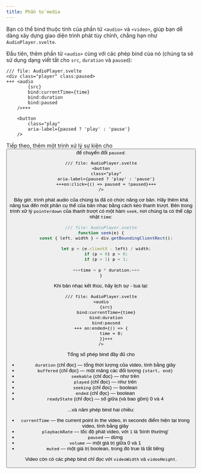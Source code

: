 ```yaml
---
title: Phần tử media
---
```


Bạn có thể bind thuộc tính của phần tử `<audio>` và `<video>`, giúp bạn dễ dàng xây dựng giao diện trình phát tùy chỉnh, chẳng hạn như `AudioPlayer.svelte`.

Đầu tiên, thêm phần tử `<audio>` cùng với các phép bind của nó (chúng ta sẽ sử dụng dạng viết tắt cho `src`, `duration` và `paused`):

```svelte
/// file: AudioPlayer.svelte
<div class="player" class:paused>
+++	<audio
		{src}
		bind:currentTime={time}
		bind:duration
		bind:paused
	/>+++

	<button
		class="play"
		aria-label={paused ? 'play' : 'pause'}
	/>
```

Tiếp theo, thêm một trình xử lý sự kiện cho <button> để chuyển đổi `paused`:

```svelte
/// file: AudioPlayer.svelte
<button
	class="play"
	aria-label={paused ? 'play' : 'pause'}
	+++on:click={() => paused = !paused}+++
/>
```

Bây giờ, trình phát audio của chúng ta đã có chức năng cơ bản. Hãy thêm khả năng tua đến một phần cụ thể của bản nhạc bằng cách kéo thanh trượt. Bên trong trình xử lý `pointerdown` của thanh trượt có một hàm `seek`, nơi chúng ta có thể cập nhật `time`:

```js
/// file: AudioPlayer.svelte
function seek(e) {
	const { left, width } = div.getBoundingClientRect();

	let p = (e.clientX - left) / width;
	if (p < 0) p = 0;
	if (p > 1) p = 1;

	+++time = p * duration;+++
}
```

Khi bản nhạc kết thúc, hãy lịch sự - tua lại:

```svelte
/// file: AudioPlayer.svelte
<audio
	{src}
	bind:currentTime={time}
	bind:duration
	bind:paused
+++	on:ended={() => {
		time = 0;
	}}+++
/>
```

Tổng số phép bind đầy đủ cho <audio> và <video> như sau - bảy phép bind _chỉ đọc_...

- `duration` (chỉ đọc) — tổng thời lượng của video, tính bằng giây
- `buffered`  (chỉ đọc) — một mảng các đối tượng `{start, end}`
- `seekable` (chỉ đọc) — như trên
- `played` (chỉ đọc) — như trên
- `seeking` (chỉ đọc) — boolean
- `ended` (chỉ đọc) — boolean
- `readyState` (chỉ đọc) — số giữa (và bao gồm) 0 và 4

...và năm phép bind hai chiều:

- `currentTime` — the current point in the video, in seconds điểm hiện tại trong video, tính bằng giây
- `playbackRate` — tốc độ phát video, với `1` là 'bình thường'
- `paused` — dừng
- `volume` — một giá trị giữa 0 và 1
- `muted` — một giá trị boolean, trong đó true là tắt tiếng

Video còn có các phép bind chỉ đọc với `videoWidth` và `videoHeight`.
